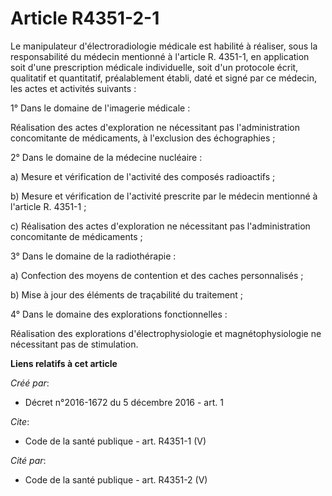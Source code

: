 # Article R4351-2-1

Le manipulateur d'électroradiologie médicale est habilité à réaliser, sous la responsabilité du médecin mentionné à l'article
R. 4351-1, en application soit d'une prescription médicale individuelle, soit d'un protocole écrit, qualitatif et
quantitatif, préalablement établi, daté et signé par ce médecin, les actes et activités suivants : 

1° Dans le domaine de l'imagerie médicale : 

Réalisation des actes d'exploration ne nécessitant pas l'administration concomitante de médicaments, à l'exclusion des
échographies ; 

2° Dans le domaine de la médecine nucléaire : 

a) Mesure et vérification de l'activité des composés radioactifs ; 

b) Mesure et vérification de l'activité prescrite par le médecin mentionné à l'article R. 4351-1 ; 

c) Réalisation des actes d'exploration ne nécessitant pas l'administration concomitante de médicaments ; 

3° Dans le domaine de la radiothérapie : 

a) Confection des moyens de contention et des caches personnalisés ; 

b) Mise à jour des éléments de traçabilité du traitement ; 

4° Dans le domaine des explorations fonctionnelles : 

Réalisation des explorations d'électrophysiologie et magnétophysiologie ne nécessitant pas de stimulation.

**Liens relatifs à cet article**

_Créé par_:

  - Décret n°2016-1672 du 5 décembre 2016 - art. 1

_Cite_:

  - Code de la santé publique - art. R4351-1 (V)

_Cité par_:

  - Code de la santé publique - art. R4351-2 (V)
